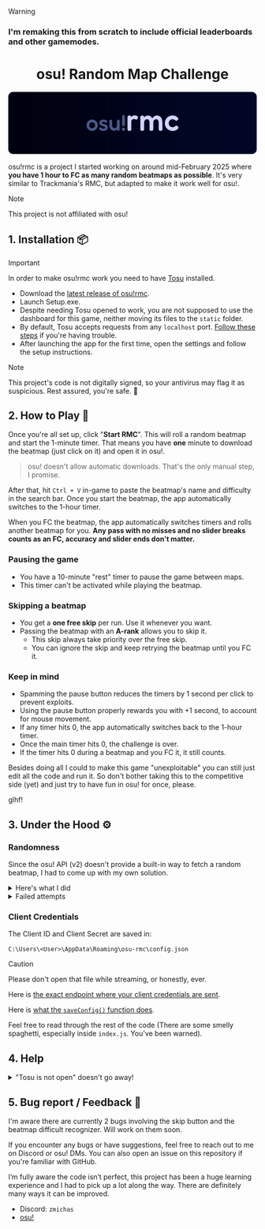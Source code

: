 > [!WARNING]
> ### I'm remaking this from scratch to include official leaderboards and other gamemodes.

<div align=center>

# osu! Random Map Challenge
</div>
<div align=center>
<img src='public/osu-rmc-card.png'>
</div>

osu!rmc is a project I started working on around mid-February 2025 where **you have 1 hour to FC as many random beatmaps as possible**. It's very similar to Trackmania's RMC, but adapted to make it work well for osu!.

> [!NOTE]
> This project is not affiliated with osu!

## 1. Installation 📦

> [!IMPORTANT]
> In order to make osu!rmc work you need to have [Tosu](https://tosu.app) installed.
* Download the [latest release of osu!rmc](https://github.com/michaelcalb/osu-rmc/releases).
* Launch Setup.exe.
* Despite needing Tosu opened to work, you are not supposed to use the dashboard for this game, neither moving its files to the `static` folder.
* By default, Tosu accepts requests from any `localhost` port. [Follow these steps](#help-tosu-is-not-open) if you're having trouble.
* After launching the app for the first time, open the settings and follow the setup instructions.

> [!NOTE]
> This project's code is not digitally signed, so your antivirus may flag it as suspicious. Rest assured, you're safe. 🙏

## 2. How to Play 🎲

Once you're all set up, click "**Start RMC**". This will roll a random beatmap and start the 1-minute timer.
That means you have **one** minute to download the beatmap (just click on it) and open it in osu!.
> osu! doesn't allow automatic downloads. That's the only manual step, I promise.

After that, hit `Ctrl + V` in-game to paste the beatmap's name and difficulty in the search bar. Once you start the beatmap, the app automatically switches to the 1-hour timer.

When you FC the beatmap, the app automatically switches timers and rolls another beatmap for you.
**Any pass with no misses and no slider breaks counts as an FC, accuracy and slider ends don't matter.**

### Pausing the game
- You have a 10-minute "rest" timer to pause the game between maps.
- This timer can't be activated while playing the beatmap.

### Skipping a beatmap
- You get a **one free skip** per run. Use it whenever you want.
- Passing the beatmap with an **A-rank** allows you to skip it.
  - This skip always take priority over the free skip.
  - You can ignore the skip and keep retrying the beatmap until you FC it.
 
### Keep in mind
- Spamming the pause button reduces the timers by 1 second per click to prevent exploits.
- Using the pause button properly rewards you with +1 second, to account for mouse movement.
- If any timer hits 0, the app automatically switches back to the 1-hour timer.
- Once the main timer hits 0, the challenge is over.
- If the timer hits 0 during a beatmap and you FC it, it still counts.

Besides doing all I could to make this game "unexploitable" you can still just edit all the code and run it. So don't bother taking this to the competitive side (yet) and just try to have fun in osu! for once, please.

glhf!

## 3. Under the Hood ⚙️

### Randomness
Since the osu! API (v2) doesn't provide a built-in way to fetch a random beatmap, I had to come up with my own solution.
<details>
<summary>Here's what I did</summary>
osu! defines 13 genres for beatmaps, and each beatmapset must be assigned exactly one. Two of these are "Unspecified" and "Other", so it's unlikely new genres will be added.
  
That said, my code randomly selects a genre ID between 1-14 (excluding 8, which is skipped for some reason ¯\\\_(ツ)\_/¯), and randomly chooses to sort the results either ascending (oldest first) or descending (newest first).
  
The `/beatmapsets/search` endpoint is limited to 200 pages with 50 results (beatmapsets) per page, meaning you can retrieve up to 10,000 beatmapsets per genre. Since sorting can be done in both directions, that gives a theoretical limit of 20,000 beatmapsets per genre (13x = 260,000). For context, there are currently around [50,000 ranked beatmapsets](https://status.ppy.sh/).

As expected, not all genres fill all 200 pages (in fact, none do based on my rough testing), and requesting a non-existing page results in an error. To prevent that, the code performs a quick binary search to find the last valid page for the selected genre, picks a random valid page and then selects a random beatmapset from it. The difficulty is also randomly chosen.

> I'm open for other ideas, feel free to hmu.

</details>
<details>
<summary>Failed attempts</summary>
  
- [x] GET `/beatmapsets/search` `{g: 0, s: 'ranked'}`
> The API limits search results, leaving a gap of some years, so it's not possible to fetch all ranked beatmapset at once (which is completely reasonable).

- [x] GET `/beatmapsets/search` `{g: 0, s: 'ranked', sort: rankedDesc, page: 1}`
> Use the newest ranked beatmapset ID as a limiter and picking a random number to get a beatmapset. Terrible idea, no explanation needed.
</details>

### Client Credentials
The Client ID and Client Secret are saved in:
  
```
C:\Users\<User>\AppData\Roaming\osu-rmc\config.json
```

> [!CAUTION]
> Please don't open that file while streaming, or honestly, ever.

Here is [the exact endpoint where your client credentials are sent](https://github.com/michaelcalb/osu-rmc/blob/main/server.js#L28).

Here is [what the `saveConfig()` function does](https://github.com/michaelcalb/osu-rmc/blob/main/config.js#L36).

Feel free to read through the rest of the code (There are some smelly spaghetti, especially inside `index.js`. You've been warned).

## 4. Help
<details>
<summary><a name="help-tosu-is-not-open">"Tosu is not open" doesn't go away!</a></summary>
  
That's because your Tosu isn't accepting requests from `localhost`. To fix that, open your [dashboard's settings](http://127.0.0.1:24050/?tab=2) and under "Allowed IPs" include `localhost`. Restart osu!rmc.
</details>

## 5. Bug report / Feedback 🐛
I'm aware there are currently 2 bugs involving the skip button and the beatmap difficult recognizer. Will work on them soon.

If you encounter any bugs or have suggestions, feel free to reach out to me on Discord or osu! DMs. You can also open an issue on this repository if you're familiar with GitHub.

I’m fully aware the code isn’t perfect, this project has been a huge learning experience and I had to pick up a lot along the way. There are definitely many ways it can be improved.

<!--
<details>
<summary>todo</summary>
  
- [ ] A bot so i can host it somewhere and make this into a really serious thing
- [ ] Leaderboards
- [ ] Filters
- [ ] RMS

</details>
-->

- Discord: `zmichas`
- [osu!](https://osu.ppy.sh/users/13955247)
